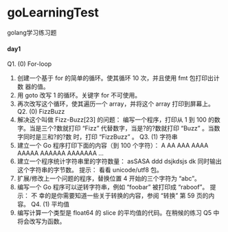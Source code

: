 # goLearningTest
golang学习练习题
#### day1
Q1. (0) For-loop
1. 创建一个基于 for 的简单的循环。使其循环 10 次，并且使用 fmt 包打印出计数
器的值。
2. 用 goto 改写 1 的循环。关键字 for 不可使用。
3. 再次改写这个循环，使其遍历一个 array，并将这个 array 打印到屏幕上。
Q2. (0) FizzBuzz
1. 解决这个叫做 Fizz-Buzz[23] 的问题：
编写一个程序，打印从 1 到 100 的数字。当是三个?数就打印 “Fizz”
代替数字，当是?的?数就打印 “Buzz” 。当数字同时是三和?的?数
时，打印 “FizzBuzz” 。
Q3. (1) 字符串
1. 建立一个 Go 程序打印下面的内容（到 100 个字符）：
A
AA
AAA
AAAA
AAAAA
AAAAAA
AAAAAAA
...
2. 建立一个程序统计字符串里的字符数量：
asSASA ddd dsjkdsjs dk
同时输出这个字符串的字节数。 提示： 看看 unicode/utf8 包。
3. 扩展/修改上一个问题的程序，替换位置 4 开始的三个字符为 “abc”。
4. 编写一个 Go 程序可以逆转字符串，例如 “foobar” 被打印成 “raboof”。 提示： 不
幸的是你需要知道一些关于转换的内容，参阅 “转换” 第 59 页的内容。
Q4. (1) 平均值
1. 编写计算一个类型是 float64 的 slice 的平均值的代码。在稍候的练习 Q5 中
将会改写为函数。 
